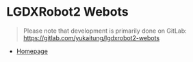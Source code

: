 # LGDXRobot2 Webots

> Please note that development is primarily done on GitLab: https://gitlab.com/yukaitung/lgdxrobot2-webots

- [Homepage](https://lgdxrobot.bristolgram.uk/lgdxrobot2/)
